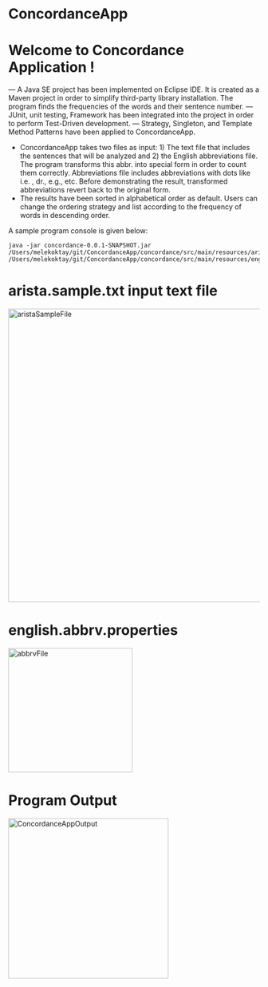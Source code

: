 # ConcordanceApp

Welcome to Concordance Application !
===========

— A Java SE project has been implemented on Eclipse IDE. It is created as a Maven project in order to simplify third-party library installation. The program finds the frequencies of the words and their sentence number. 
— JUnit, unit testing, Framework has been integrated into the project in order to perform Test-Driven development.
— Strategy, Singleton, and Template Method Patterns have been applied to ConcordanceApp.
- ConcordanceApp takes two files as input: 1) The text file that includes the sentences that will be analyzed and 2) the English abbreviations file. The program transforms this abbr. into special form in order to count them correctly. Abbreviations file includes abbreviations with dots like  i.e. , dr., e.g., etc. Before demonstrating the result, transformed abbreviations revert back to the original form.
- The results have been sorted in alphabetical order as default. Users can change the ordering strategy and list according to the frequency of words in descending order.


A sample program console is given below:

```console
java -jar concordance-0.0.1-SNAPSHOT.jar /Users/melekoktay/git/ConcordanceApp/concordance/src/main/resources/arista.sample.txt /Users/melekoktay/git/ConcordanceApp/concordance/src/main/resources/english.abbrv.properties
```

arista.sample.txt input text file
===========

<img width="588" alt="aristaSampleFile" src="https://user-images.githubusercontent.com/6720099/178770613-f30c5a2e-63f6-4a79-8924-ce8ca7e180bb.png">



english.abbrv.properties 
===========
<img width="249" alt="abbrvFile" src="https://user-images.githubusercontent.com/6720099/178770703-e53d7b96-a60e-4b3e-9a53-5720c2685504.png">


Program Output
===========

<img width="321" alt="ConcordanceAppOutput" src="https://user-images.githubusercontent.com/6720099/178771059-1696dd51-67a1-455d-9f62-a92d7eaa9244.png">



